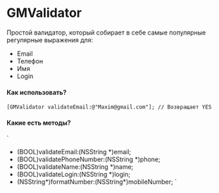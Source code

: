 # GMValidator

Простой валидатор, который собирает в себе самые популярные регулярные выражения для:
* Email
* Телефон
* Имя
* Login

#### Как использовать? 

`[GMValidator validateEmail:@"Maxim@gmail.com"]; // Возвращает YES`

#### Какие есть методы? 

`
+ (BOOL)validateEmail:(NSString *)email;
+ (BOOL)validatePhoneNumber:(NSString *)phone;
+ (BOOL)validateName:(NSString *)name;
+ (BOOL)validateLogin:(NSString *)login;
+ (NSString\*)formatNumber:(NSString\*)mobileNumber;
`